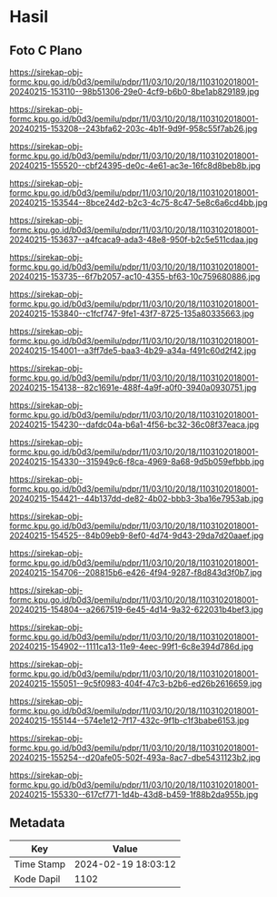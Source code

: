 # Hasil

## Foto C Plano

https://sirekap-obj-formc.kpu.go.id/b0d3/pemilu/pdpr/11/03/10/20/18/1103102018001-20240215-153110--98b51306-29e0-4cf9-b6b0-8be1ab829189.jpg

https://sirekap-obj-formc.kpu.go.id/b0d3/pemilu/pdpr/11/03/10/20/18/1103102018001-20240215-153208--243bfa62-203c-4b1f-9d9f-958c55f7ab26.jpg

https://sirekap-obj-formc.kpu.go.id/b0d3/pemilu/pdpr/11/03/10/20/18/1103102018001-20240215-155520--cbf24395-de0c-4e61-ac3e-16fc8d8beb8b.jpg

https://sirekap-obj-formc.kpu.go.id/b0d3/pemilu/pdpr/11/03/10/20/18/1103102018001-20240215-153544--8bce24d2-b2c3-4c75-8c47-5e8c6a6cd4bb.jpg

https://sirekap-obj-formc.kpu.go.id/b0d3/pemilu/pdpr/11/03/10/20/18/1103102018001-20240215-153637--a4fcaca9-ada3-48e8-950f-b2c5e511cdaa.jpg

https://sirekap-obj-formc.kpu.go.id/b0d3/pemilu/pdpr/11/03/10/20/18/1103102018001-20240215-153735--6f7b2057-ac10-4355-bf63-10c759680886.jpg

https://sirekap-obj-formc.kpu.go.id/b0d3/pemilu/pdpr/11/03/10/20/18/1103102018001-20240215-153840--c1fcf747-9fe1-43f7-8725-135a80335663.jpg

https://sirekap-obj-formc.kpu.go.id/b0d3/pemilu/pdpr/11/03/10/20/18/1103102018001-20240215-154001--a3ff7de5-baa3-4b29-a34a-f491c60d2f42.jpg

https://sirekap-obj-formc.kpu.go.id/b0d3/pemilu/pdpr/11/03/10/20/18/1103102018001-20240215-154138--82c1691e-488f-4a9f-a0f0-3940a0930751.jpg

https://sirekap-obj-formc.kpu.go.id/b0d3/pemilu/pdpr/11/03/10/20/18/1103102018001-20240215-154230--dafdc04a-b6a1-4f56-bc32-36c08f37eaca.jpg

https://sirekap-obj-formc.kpu.go.id/b0d3/pemilu/pdpr/11/03/10/20/18/1103102018001-20240215-154330--315949c6-f8ca-4969-8a68-9d5b059efbbb.jpg

https://sirekap-obj-formc.kpu.go.id/b0d3/pemilu/pdpr/11/03/10/20/18/1103102018001-20240215-154421--44b137dd-de82-4b02-bbb3-3ba16e7953ab.jpg

https://sirekap-obj-formc.kpu.go.id/b0d3/pemilu/pdpr/11/03/10/20/18/1103102018001-20240215-154525--84b09eb9-8ef0-4d74-9d43-29da7d20aaef.jpg

https://sirekap-obj-formc.kpu.go.id/b0d3/pemilu/pdpr/11/03/10/20/18/1103102018001-20240215-154706--208815b6-e426-4f94-9287-f8d843d3f0b7.jpg

https://sirekap-obj-formc.kpu.go.id/b0d3/pemilu/pdpr/11/03/10/20/18/1103102018001-20240215-154804--a2667519-6e45-4d14-9a32-622031b4bef3.jpg

https://sirekap-obj-formc.kpu.go.id/b0d3/pemilu/pdpr/11/03/10/20/18/1103102018001-20240215-154902--1111ca13-11e9-4eec-99f1-6c8e394d786d.jpg

https://sirekap-obj-formc.kpu.go.id/b0d3/pemilu/pdpr/11/03/10/20/18/1103102018001-20240215-155051--9c5f0983-404f-47c3-b2b6-ed26b2616659.jpg

https://sirekap-obj-formc.kpu.go.id/b0d3/pemilu/pdpr/11/03/10/20/18/1103102018001-20240215-155144--574e1e12-7f17-432c-9f1b-c1f3babe6153.jpg

https://sirekap-obj-formc.kpu.go.id/b0d3/pemilu/pdpr/11/03/10/20/18/1103102018001-20240215-155254--d20afe05-502f-493a-8ac7-dbe5431123b2.jpg

https://sirekap-obj-formc.kpu.go.id/b0d3/pemilu/pdpr/11/03/10/20/18/1103102018001-20240215-155330--617cf771-1d4b-43d8-b459-1f88b2da955b.jpg


## Metadata

| Key        | Value               |
| ---------- | ------------------- |
| Time Stamp | 2024-02-19 18:03:12 |
| Kode Dapil | 1102                |



